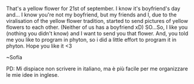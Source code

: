 That's a yellow flower for 21st of september.
I know it's boyfriend's day and... I know you're not my boyfriend, but my friends and I, due to the viralisation of the yellow flower tradition, started to send pictures of yellow flowers to each other. 
(Neither of us has a boyfriend xD)
SO...So, I like you (nothing you didn't know) and I want to send you that flower. And, you told me you like to program in phyton, so i did a little effort to program it in phyton. Hope you like it <3

~Sofía

PD: Mi dispiace non scrivere in italiano, ma è più facile per me organizzare le mie idee in inglese.
